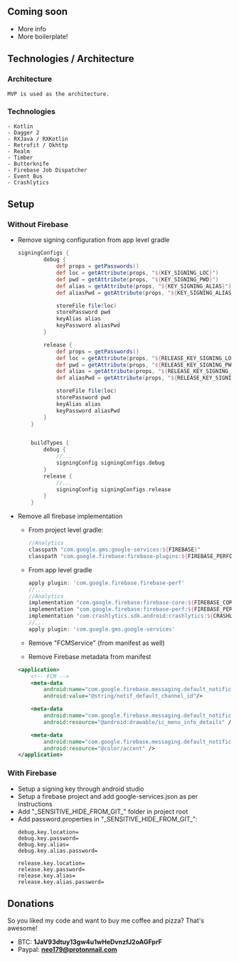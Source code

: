 ## Coming soon ##

- More info
- More boilerplate!

## Technologies / Architecture ##

### Architecture ###
	MVP is used as the architecture.
	
### Technologies ###
	- Kotlin
	- Dagger 2
	- RXJava / RXKotlin
	- Retrofit / Okhttp
	- Realm
	- Timber
	- Butterknife
	- Firebase Job Dispatcher
	- Event Bus
	- Crashlytics
	
	
	
	
## Setup ##

### Without Firebase ###

- Remove signing configuration from app level gradle
	```groovy
	signingConfigs {
			debug {
				def props = getPasswords()
				def loc = getAttribute(props, "${KEY_SIGNING_LOC}")
				def pwd = getAttribute(props, "${KEY_SIGNING_PWD}")
				def alias = getAttribute(props, "${KEY_SIGNING_ALIAS}")
				def aliasPwd = getAttribute(props, "${KEY_SIGNING_ALIAS_PWD}")
	
				storeFile file(loc)
				storePassword pwd
				keyAlias alias
				keyPassword aliasPwd
			}
	
			release {
				def props = getPasswords()
				def loc = getAttribute(props, "${RELEASE_KEY_SIGNING_LOC}")
				def pwd = getAttribute(props, "${RELEASE_KEY_SIGNING_PWD}")
				def alias = getAttribute(props, "${RELEASE_KEY_SIGNING_ALIAS}")
				def aliasPwd = getAttribute(props, "${RELEASE_KEY_SIGNING_ALIAS_PWD}")
	
				storeFile file(loc)
				storePassword pwd
				keyAlias alias
				keyPassword aliasPwd
			}
		}
	
	
		buildTypes {
			debug {
				//...
				signingConfig signingConfigs.debug
			}
			release {
				//...
				signingConfig signingConfigs.release
			}
		}
	```



- Remove all firebase implementation
	- From project level gradle:
	
		```groovy
		//Analytics
		classpath "com.google.gms:google-services:${FIREBASE}"
		classpath "com.google.firebase:firebase-plugins:${FIREBASE_PERFORMANCE}"
		```
	- From app level gradle
	
		```groovy
		apply plugin: 'com.google.firebase.firebase-perf'
		//...
		//Analytics
        implementation "com.google.firebase:firebase-core:${FIREBASE_CORE}"
        implementation "com.google.firebase:firebase-perf:${FIREBASE_PERF}"
        implementation "com.crashlytics.sdk.android:crashlytics:${CRASHLYTICS}"
	    //...
	    apply plugin: 'com.google.gms.google-services'
		```
	- Remove "FCMService" (from manifest as well)
	- Remove Firebase metadata from manifest
	```xml
	<application>
		<!-- FCM -->
	    <meta-data
	        android:name="com.google.firebase.messaging.default_notification_channel_id"
	        android:value="@string/notif_default_channel_id"/>
	
	    <meta-data
	        android:name="com.google.firebase.messaging.default_notification_icon"
	        android:resource="@android:drawable/ic_menu_info_details" />
	
	    <meta-data
	        android:name="com.google.firebase.messaging.default_notification_color"
	        android:resource="@color/accent" />
    </application>
	```
	
### With Firebase ###

- Setup a signing key through android studio
- Setup a firebase project and add google-services.json as per instructions
- Add "\_SENSITIVE_HIDE_FROM_GIT_" folder in project root
- Add password.properties in "\_SENSITIVE_HIDE_FROM_GIT_":
	```properties
	debug.key.location=
	debug.key.password=
	debug.key.alias=
	debug.key.alias.password=
	
	release.key.location=
	release.key.password=
	release.key.alias=
	release.key.alias.password=
	```

## Donations ##

So you liked my code and want to buy me coffee and pizza? That's awesome!

- BTC: **1JaV93dtuy13gw4u1wHeDvnzfJ2oAGFprF**
- Paypal: **neo179@protonmail.com**